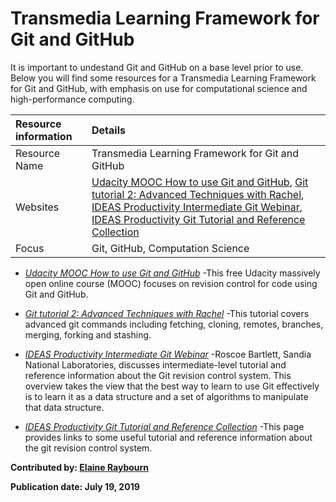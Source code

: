 # Transmedia Learning Framework for Git and GitHub
It is important to undestand Git and GitHub on a base level prior to use. Below you will find some resources for a Transmedia Learning Framework for Git and GitHub, with emphasis on use for computational science and high-performance computing. 

Resource information | Details 
:--- | :--- 
Resource Name | Transmedia Learning Framework for Git and GitHub
Websites | [Udacity MOOC How to use Git and GitHub](https://www.udacity.com/course/how-to-use-git-and-github--ud775), [Git tutorial 2: Advanced Techniques with Rachel](https://www.youtube.com/watch?v=hF9X62rLSjE), [IDEAS Productivity Intermediate Git Webinar](https://www.youtube.com/watch?v=xBNlcq2B2E8), [IDEAS Productivity Git Tutorial and Reference Collection](https://ideas-productivity.org/resources/howtos/git-tutorial-and-reference-collection/)
Focus | Git, GitHub, Computation Science

- *[Udacity MOOC How to use Git and GitHub](https://www.udacity.com/course/how-to-use-git-and-github--ud775)*
-This free Udacity massively open online course (MOOC) focuses on revision control for code using Git and GitHub.

- *[Git tutorial 2: Advanced Techniques with Rachel](https://www.youtube.com/watch?v=hF9X62rLSjE)*
-This tutorial covers advanced git commands including fetching, cloning, remotes, branches, merging, forking and stashing.

- *[IDEAS Productivity Intermediate Git Webinar](https://www.youtube.com/watch?v=xBNlcq2B2E8)*
-Roscoe Bartlett, Sandia National Laboratories, discusses intermediate-level tutorial and reference information about the Git revision control system. This overview takes the view that the best way to learn to use Git effectively is to learn it as a data structure and a set of algorithms to manipulate that data structure.  

- *[IDEAS Productivity Git Tutorial and Reference Collection](https://ideas-productivity.org/resources/howtos/git-tutorial-and-reference-collection/)*
-This page provides links to some useful tutorial and reference information about the git revision control system.

**Contributed by: [Elaine Raybourn](https://github.com/elaineraybourn)**

**Publication date: July 19, 2019**

<!--- browser security problems
- [GitGame](https://www.git-game.com/)
-The git-game is a terminal based game that teaches both new and advances users some pretty cool features of the git scm (source control management) system. The theme of the game is a scavanger hunt. Using git's commands you find clues that will help you solve the "puzzle". 
--->

<!---
Publish: yes
Categories: skills, development
Topics: online learning, revision control
Tags: bssw-article
Level: 2
Prerequisites: defaults
Aggregate: subresource
--->
